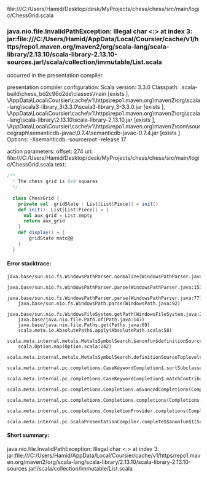 file:///C:/Users/Hamid/Desktop/desk/MyProjects/chess/chess/src/main/logic/ChessGrid.scala
### java.nio.file.InvalidPathException: Illegal char <:> at index 3: jar:file:///C:/Users/Hamid/AppData/Local/Coursier/cache/v1/https/repo1.maven.org/maven2/org/scala-lang/scala-library/2.13.10/scala-library-2.13.10-sources.jar!/scala/collection/immutable/List.scala

occurred in the presentation compiler.

presentation compiler configuration:
Scala version: 3.3.0
Classpath:
<WORKSPACE>\.scala-build\chess_bd2c96d2de\classes\main [exists ], <HOME>\AppData\Local\Coursier\cache\v1\https\repo1.maven.org\maven2\org\scala-lang\scala3-library_3\3.3.0\scala3-library_3-3.3.0.jar [exists ], <HOME>\AppData\Local\Coursier\cache\v1\https\repo1.maven.org\maven2\org\scala-lang\scala-library\2.13.10\scala-library-2.13.10.jar [exists ], <HOME>\AppData\Local\Coursier\cache\v1\https\repo1.maven.org\maven2\com\sourcegraph\semanticdb-javac\0.7.4\semanticdb-javac-0.7.4.jar [exists ]
Options:
-Xsemanticdb -sourceroot <WORKSPACE> -release 17


action parameters:
offset: 274
uri: file:///C:/Users/Hamid/Desktop/desk/MyProjects/chess/chess/src/main/logic/ChessGrid.scala
text:
```scala
/**
  * The chess grid is 8x8 squares 
  */

  class ChessGrid {
    private val  gridState : List[List[Piece]] = init()
    def init(): List[List[Piece]] = {
      val aux_grid = List.empty
      return aux_grid
    }
    def display() = {
        gridState matc@@
    }
  }
```



#### Error stacktrace:

```
java.base/sun.nio.fs.WindowsPathParser.normalize(WindowsPathParser.java:182)
	java.base/sun.nio.fs.WindowsPathParser.parse(WindowsPathParser.java:153)
	java.base/sun.nio.fs.WindowsPathParser.parse(WindowsPathParser.java:77)
	java.base/sun.nio.fs.WindowsPath.parse(WindowsPath.java:92)
	java.base/sun.nio.fs.WindowsFileSystem.getPath(WindowsFileSystem.java:232)
	java.base/java.nio.file.Path.of(Path.java:147)
	java.base/java.nio.file.Paths.get(Paths.java:69)
	scala.meta.io.AbsolutePath$.apply(AbsolutePath.scala:58)
	scala.meta.internal.metals.MetalsSymbolSearch.$anonfun$definitionSourceToplevels$2(MetalsSymbolSearch.scala:70)
	scala.Option.map(Option.scala:242)
	scala.meta.internal.metals.MetalsSymbolSearch.definitionSourceToplevels(MetalsSymbolSearch.scala:69)
	scala.meta.internal.pc.completions.CaseKeywordCompletion$.sortSubclasses(MatchCaseCompletions.scala:312)
	scala.meta.internal.pc.completions.CaseKeywordCompletion$.matchContribute(MatchCaseCompletions.scala:260)
	scala.meta.internal.pc.completions.Completions.advancedCompletions(Completions.scala:385)
	scala.meta.internal.pc.completions.Completions.completions(Completions.scala:183)
	scala.meta.internal.pc.completions.CompletionProvider.completions(CompletionProvider.scala:86)
	scala.meta.internal.pc.ScalaPresentationCompiler.complete$$anonfun$1(ScalaPresentationCompiler.scala:146)
```
#### Short summary: 

java.nio.file.InvalidPathException: Illegal char <:> at index 3: jar:file:///C:/Users/Hamid/AppData/Local/Coursier/cache/v1/https/repo1.maven.org/maven2/org/scala-lang/scala-library/2.13.10/scala-library-2.13.10-sources.jar!/scala/collection/immutable/List.scala